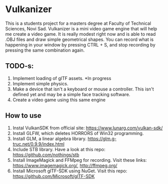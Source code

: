 # Vulkanizer
This is a students project for a masters degree at Faculty of Technical Sciences, Novi Sad.
Vulkanizer is a mini video game engine that will help me create a video game. 
It is really modest right now and is able to read .OBJ files and draw simple geometrical shapes. 
You can record what is happening in your window by pressing CTRL + S, and stop recording by pressing the same combination again.

## TODO-s:
1. Implement loading of glTF assets. *In progress
2. Implement simple physics.
3. Make a device that isn't a keyboard or mouse a controller. This isn't defined yet and may be a simple face tracking software.
4. Create a video game using this same engine

## How to use
1. Instal VulkanSDK from official site: https://www.lunarg.com/vulkan-sdk/
2. Install GLFW, which deletes HORRORS of Win32 programming.
3. Install GLM, a linear algebra library. https://glm.g-truc.net/0.9.9/index.html
4. Include STB library. Have a look at this repo: https://github.com/nothings/stb
5. Install ImageMagick and FFMpeg for recording. Visit these links: https://www.imagemagick.org/, http://ffmpeg.org/
6. Install Microsoft glTF-SDK using NuGet. Visit this repo: https://github.com/Microsoft/glTF-SDK
